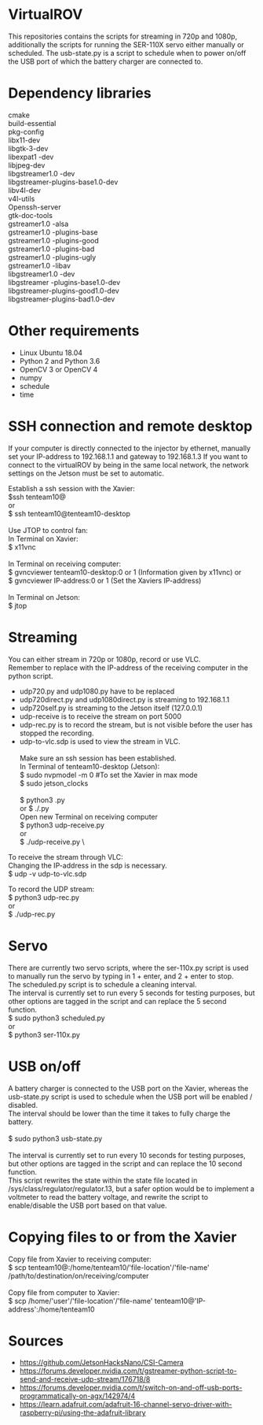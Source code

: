 # VirtualROV
This repositories contains the scripts for streaming in 720p and 1080p, additionally the scripts for running the SER-110X servo either manually or scheduled.
The usb-state.py is a script to schedule when to power on/off the USB port of which the battery charger are connected to.

# Dependency libraries
cmake \
build-essential \
pkg-config \
libx11-dev \
libgtk-3-dev \
libexpat1 -dev \
libjpeg-dev \
libgstreamer1.0 -dev \
libgstreamer-plugins-base1.0-dev \
libv4l-dev \
v4l-utils \
Openssh-server \
gtk-doc-tools \
gstreamer1.0 -alsa \
gstreamer1.0 -plugins-base \
gstreamer1.0 -plugins-good \
gstreamer1.0 -plugins-bad \
gstreamer1.0 -plugins-ugly \
gstreamer1.0 -libav \
libgstreamer1.0 -dev \
libgstreamer -plugins-base1.0-dev \
libgstreamer-plugins-good1.0-dev \
libgstreamer-plugins-bad1.0-dev  

# Other requirements
- Linux Ubuntu 18.04
- Python 2 and Python 3.6
- OpenCV 3 or OpenCV 4
- numpy
- schedule
- time


# SSH connection and remote desktop
If your computer is directly connected to the injector by ethernet, manually set your IP-address to 192.168.1.1 and gateway to 192.168.1.3
If you want to connect to the virtualROV by being in the same local network, the network settings on the Jetson must be set to automatic.

Establish a ssh session with the Xavier: \
$ssh tenteam10@<IP-address> \
  or \
$ ssh tenteam10@tenteam10-desktop \
\
Use JTOP to control fan: \
In Terminal on Xavier: \
$ x11vnc \
\
In Terminal on receiving computer: \
$ gvncviewer tenteam10-desktop:0 or 1 (Information given by x11vnc)
or \
$ gvncviewer IP-address:0 or 1 (Set the Xaviers IP-address) \
\
In Terminal on Jetson: \
$ jtop

# Streaming
You can either stream in 720p or 1080p, record or use VLC. \
Remember to replace <IP-address-of-receiving-computer> with the IP-address of the receiving computer in the python script. 
- udp720.py and udp1080.py have <IP-address-of-receiving-computer> to be replaced 
- udp720direct.py and udp1080direct.py is streaming to 192.168.1.1 
- udp720self.py is streaming to the Jetson itself (127.0.0.1) 
- udp-receive is to receive the stream on port 5000 
- udp-rec.py is to record the stream, but is not visible before the user has stopped the recording. 
- udp-to-vlc.sdp is used to view the stream in VLC. 
\
\
Make sure an ssh session has been established.\
In Terminal of tenteam10-desktop (Jetson):\
$ sudo nvpmodel -m 0 #To set the Xavier in max mode \
$ sudo jetson_clocks \
\
$ python3 <insert-udp-script>.py \
  or
$ ./<insert-udp-script>.py
\
Open new Terminal on receiving computer \
$ python3 udp-receive.py \
  or \
$ ./udp-receive.py \

To receive the stream through VLC: \
  Changing the IP-address in the sdp is necessary. \
$ udp -v udp-to-vlc.sdp
  
To record the UDP stream: \
$ python3 udp-rec.py \
  or \
$ ./udp-rec.py

# Servo
There are currently two servo scripts, where the ser-110x.py script is used to manually run the servo by typing in 1 + enter, and 2 + enter to stop. \
The scheduled.py script is to schedule a cleaning interval. \
The interval is currently set to run every 5 seconds for testing purposes, but other options are tagged in the script and can replace the 5 second function. \
$ sudo python3 scheduled.py \
  or \
$ python3 ser-110x.py

# USB on/off
A battery charger is connected to the USB port on the Xavier, whereas the usb-state.py script is used to schedule when the USB port will be enabled / disabled. \
The interval should be lower than the time it takes to fully charge the battery. \
  \
$ sudo python3 usb-state.py \
  \
The interval is currently set to run every 10 seconds for testing purposes, but other options are tagged in the script and can replace the 10 second function. \
This script rewrites the state within the state file located in /sys/class/regulator/regulator.13, but a safer option would be to implement a voltmeter to read the battery voltage, and rewrite the script to enable/disable the USB port based on that value.

# Copying files to or from the Xavier
  Copy file from Xavier to receiving computer: \
  $ scp tenteam10@<IP-address>:/home/tenteam10/'file-location'/'file-name' /path/to/destination/on/receiving/computer \
  \
  Copy file from computer to Xavier: \
  $ scp /home/'user'/'file-location'/'file-name' tenteam10@'IP-address':/home/tenteam10

  # Sources
- https://github.com/JetsonHacksNano/CSI-Camera
- https://forums.developer.nvidia.com/t/gstreamer-python-script-to-send-and-receive-udp-stream/176718/8
- https://forums.developer.nvidia.com/t/switch-on-and-off-usb-ports-programmatically-on-agx/142974/4
- https://learn.adafruit.com/adafruit-16-channel-servo-driver-with-raspberry-pi/using-the-adafruit-library

  

